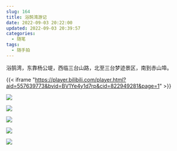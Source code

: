 ```yaml
---
slug: 164
title: 浴鹄湾游记
date: 2022-09-03 20:22:00
updated: 2022-09-03 20:39:57
categories: 
  - 随笔
tags: 
  - 随手拍
---
```



浴鹄湾，东靠杨公堤，西临三台山路，北至三台梦迹景区，南到赤山埠。

{{< iframe "https://player.bilibili.com/player.html?aid=557639773&bvid=BV1Ye4y1d7rp&cid=822949281&page=1" >}}

![](https://oss.zburu.com/i/2022/09/03/6313467b8c33a.jpg) 

![](https://oss.zburu.com/i/2022/09/03/6313467d29d72.jpg)

![](https://oss.zburu.com/i/2022/09/03/6313467be019d.jpg)

![](https://oss.zburu.com/i/2022/09/03/6313467c51882.jpg)

![](https://oss.zburu.com/i/2022/09/03/6313467c9bbdf.jpg)